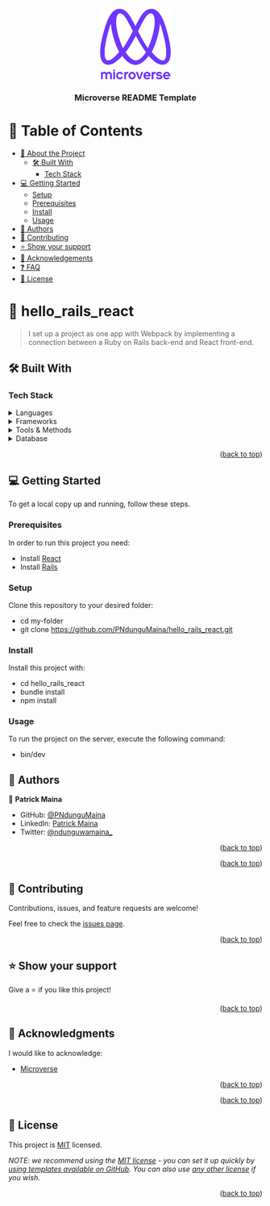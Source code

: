 <a name="readme-top"></a>

<!--
HOW TO USE:
This is an example of how you may give instructions on setting up your project locally.

Modify this file to match your project and remove sections that don't apply.

REQUIRED SECTIONS:
- Table of Contents
- About the Project
  - Built With
  - Live Demo
- Getting Started
- Authors
- Future Features
- Contributing
- Show your support
- Acknowledgements
- License

After you're finished please remove all the comments and instructions!
-->

<div align="center">

  <img src="murple_logo.png" alt="logo" width="140"  height="auto" />
  <br/>

  <h3><b>Microverse README Template</b></h3>

</div>

<!-- TABLE OF CONTENTS -->

# 📗 Table of Contents

- [📖 About the Project](#about-project)
  - [🛠 Built With](#built-with)
    - [Tech Stack](#tech-stack)
- [💻 Getting Started](#getting-started)
  - [Setup](#setup)
  - [Prerequisites](#prerequisites)
  - [Install](#install)
  - [Usage](#usage)
- [👥 Authors](#authors)
- [🤝 Contributing](#contributing)
- [⭐️ Show your support](#support)
- [🙏 Acknowledgements](#acknowledgements)
- [❓ FAQ](#faq)
- [📝 License](#license)

<!-- PROJECT DESCRIPTION -->

# 📖 hello_rails_react <a name="about-project"></a>

> I set up a project as one app with Webpack by implementing a connection between a Ruby on Rails back-end and React front-end. 

## 🛠 Built With <a name="built-with"></a>

### Tech Stack <a name="tech-stack"></a>
<details>
  <summary>Languages</summary>
  <ul>
    <li><a href="https://www.ruby-lang.org/en/">Ruby</a></li>
    <li><a href="https://www.google.com/url?sa=t&rct=j&q=&esrc=s&source=web&cd=&cad=rja&uact=8&ved=2ahUKEwiMv42llPn7AhUETKQEHcqJBGYQFnoECAsQAQ&url=https%3A%2F%2Fwww.javascript.com%2F&usg=AOvVaw2t3n3FoztAEJ6zUU6XdzS5">Javascript</a></li>
  </ul>
</details>

<details>
  <summary>Frameworks</summary>
  <ul>
    <li><a href="https://rubyonrails.org/">Rails</a></li>
  </ul>
  <ul>
    <li><a href="https://reactjs.org/">React</a></li>
  </ul>
  <ul>
    <li><a href="https://www.google.com/url?sa=t&rct=j&q=&esrc=s&source=web&cd=&cad=rja&uact=8&ved=2ahUKEwiHx8rTkvn7AhUOyxoKHf-QBMoQFnoECA8QAQ&url=https%3A%2F%2Fredux.js.org%2F&usg=AOvVaw2uWo8dr3-4vv1B3bbPtcu9">Redux</a></li>
  </ul>
</details>

<details>
  <summary>Tools & Methods</summary>
  <ul>
    <li><a href="https://git-scm.com/">Git</a></li>
    <li><a href="https://github.com/">Github</a></li>
    <li><a href="https://www.google.com/url?sa=t&rct=j&q=&esrc=s&source=web&cd=&cad=rja&uact=8&ved=2ahUKEwiZ4rD6kvn7AhVOzBoKHf18AOAQFnoECBAQAQ&url=https%3A%2F%2Fwebpack.js.org%2F&usg=AOvVaw2hqjunFRYUC8nrl8nRC3q0">Webpack</a></li>

   
  </ul>
</details>

<details>
<summary>Database</summary>
  <ul>
    <li><a href="https://www.postgresql.org/">PostgreSQL</a></li>
  </ul>
</details>

<p align="right">(<a href="#readme-top">back to top</a>)</p>

<!-- GETTING STARTED -->

## 💻 Getting Started <a name="getting-started"></a>

To get a local copy up and running, follow these steps.

### Prerequisites

In order to run this project you need:
 
 - Install [React](https://www.google.com/url?sa=t&rct=j&q=&esrc=s&source=web&cd=&cad=rja&uact=8&ved=2ahUKEwj-ivabk_n7AhUSxIUKHX6RBtgQFnoECBIQAQ&url=https%3A%2F%2Freactjs.org%2Fdocs%2Fgetting-started.html&usg=AOvVaw2ELKlyujw4msP4lLpv0rOd)
 - Install [Rails](https://www.google.com/url?sa=t&rct=j&q=&esrc=s&source=web&cd=&cad=rja&uact=8&ved=2ahUKEwiGsIbEk_n7AhXegM4BHXApDdwQFnoECAsQAQ&url=https%3A%2F%2Fguides.rubyonrails.org%2Fv5.1%2Fgetting_started.html&usg=AOvVaw1oyjov0TQ2FSn_4g7v_bdT)


### Setup

Clone this repository to your desired folder:


  - cd my-folder
  - git clone https://github.com/PNdunguMaina/hello_rails_react.git


### Install

Install this project with:

  - cd hello_rails_react
  - bundle install
  - npm install


### Usage

To run the project on the server, execute the following command:

  - bin/dev

<!-- AUTHORS -->

## 👥 Authors <a name="authors"></a>

👤 **Patrick Maina**

- GitHub: [@PNdunguMaina](https://github.com/PNdunguMaina)
- LinkedIn: [Patrick Maina](https://www.linkedin.com/in/pndungumaina/)
- Twitter: [@ndunguwamaina_](https://twitter.com/ndunguwamaina_)

<p align="right">(<a href="#readme-top">back to top</a>)</p>

<p align="right">(<a href="#readme-top">back to top</a>)</p>

<!-- CONTRIBUTING -->

## 🤝 Contributing <a name="contributing"></a>

Contributions, issues, and feature requests are welcome!

Feel free to check the [issues page](../../issues/).

<p align="right">(<a href="#readme-top">back to top</a>)</p>

<!-- SUPPORT -->

## ⭐️ Show your support <a name="support"></a>
Give a ⭐️ if you like this project!

<p align="right">(<a href="#readme-top">back to top</a>)</p>

<!-- ACKNOWLEDGEMENTS -->

## 🙏 Acknowledgments <a name="acknowledgements"></a>

I would like to acknowledge:
- [Microverse](https://www.microverse.org/)

<p align="right">(<a href="#readme-top">back to top</a>)</p>

<p align="right">(<a href="#readme-top">back to top</a>)</p>

<!-- LICENSE -->

## 📝 License <a name="license"></a>

This project is [MIT](./LICENSE) licensed.

_NOTE: we recommend using the [MIT license](https://choosealicense.com/licenses/mit/) - you can set it up quickly by [using templates available on GitHub](https://docs.github.com/en/communities/setting-up-your-project-for-healthy-contributions/adding-a-license-to-a-repository). You can also use [any other license](https://choosealicense.com/licenses/) if you wish._

<p align="right">(<a href="#readme-top">back to top</a>)</p>
